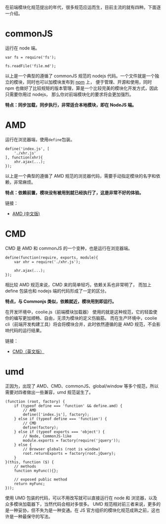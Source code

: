 在前端模块化规范提出的年代，很多规范应运而生，目前主流的就有四种。下面逐一介绍。


# commonJS
运行在 node 端。
```
var fs = require('fs');

fs.readFile('file.md');
```
以上是一个典型的遵循了 commonJS 规范的 nodejs 代码。一个文件就是一个独立的模块，同时也可以加模块发布到 
[npm](https://npmjs.com/) 上，
便于管理、开源和使用，同时 npm 也做好了比较规矩的版本管理，算是一个比较完美的模块化开发方式，因此只需要你用过 nodejs，
那么你对前端模块化的要求将会更加强烈。

**特点：同步加载，同步执行，非常适合本地模块，即在 NodeJS 端。**


# AMD

运行在浏览器端，使用`define`包装。
```
define('index.js', [
    './xhr.js'
], function(xhr){
    xhr.ajax(...);
});
```
以上是一个典型的遵循了 AMD 规范的浏览器代码，需要手动指定模块的名字和依赖，非常麻烦。

**特点：依赖前置，模块没有被用到就已经执行了，这是非常不好的体验。**

链接：
- [AMD (中文版)](https://github.com/amdjs/amdjs-api/wiki/AMD-(%E4%B8%AD%E6%96%87%E7%89%88))


# CMD
CMD 是 AMD 和 commonJS 的一个变种，也是运行在浏览器端。
```
define(function(require, exports, module){
    var xhr = require('./xhr.js');
    
    xhr.ajax(...);
});
```
相比较 AMD 规范来说，CMD 来的简单轻巧，依赖关系也非常明了，
而加上 define 包装也和 nodejs 端的代码形成了一定的区分。

**特点，与 Commonjs 类似，依赖就近，模块用到即运行。**

在开发环境中，coolie.js（前端模块加载器） 使用的就是这种规范，它的轻盈使你的编写更加顺畅、自由，无须为模块的定义伤脑筋。
而在生产环境中，coolie cli（前端开发构建工具）将会将模块合并，此时依然遵循的是 AMD 规范，不会影响代码的运行结果。

链接：
- [CMD（英文版）](https://github.com/cmdjs/specification/blob/master/draft/module.md)


# umd
正因为，出现了 AMD、CMD、commonJS、global/window 等多个规范，所以需要对四者做出一些兼容，umd 规范诞生了。

```
(function (root, factory) {
    if (typeof define === 'function' && define.amd) {
        // AMD
        define(['index.js'], factory);
    } else if (typeof define === 'function') {
        // CMD
        define(factory);
    } else if (typeof exports === 'object') {
        // Node, CommonJS-like
        module.exports = factory(require('jquery'));
    } else {
        // Browser globals (root is window)
        root.returnExports = factory(root.jQuery);
    }
}(this, function ($) {
    // methods
    function myFunc(){};

    // exposed public method
    return myFunc;
}));
```
使用 UMD 包装的代码，可以不用改写就可以直接运行在 node 和 浏览器，以及众多模块加载器下，当然代码会相对多很多。
UMD 规范相对前三者来说，更多的是一种妥协，但不失为是一种变通。在 JS 官方组织的模块化规范成熟之前，这也许是一种最保守的写法。



